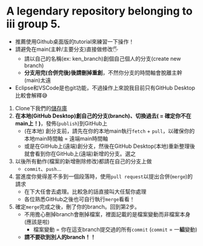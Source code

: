 # A legendary repository belonging to iii group 5.

- 推薦使用Github桌面版的tutorial來練習一下操作！
- 請避免在main(主幹/主要分支)直接做修改🖐️
    - 請以自己的名稱(ex: ken_branch)創個自己個人的分支(create new branch)
    - **分支用完(合併完後)後請刪掉重創**，不然你分支的時間軸會脫離主幹(main)太遠
- Eclipse和VSCode是也git功能，不過操作上來說我目前只有GitHub Desktop比較會解釋😅

1. Clone下我們的[儲存庫](https://github.com/AWildHuskyAppeard/legendary-repository.git)
2. **在本地(GitHub Desktop)創自己的分支(branch)、切換過去( = 確定你不在main上！)**，發佈(`publish`)到GitHub上 
    - (在本地) 創分支前，請先在你的本地main執行`fetch` + `pull`，以確保你的本地main時間軸 = 遠端main時間軸
    - 或是在GitHub上(遠端)創分支，然後在GitHub Desktop(本地)重新整理後就會看到你在GitHub上(遠端)新增的分支。選之
3. 以後所有動作(檔案的新增刪除修改)都請在自己的分支上做
    - `commit`、`push`...
4. 當進度你覺得差不多到一個段落時，使用`pull request`以提出合併(`merge`)的請求
    - 在下大任會去處理。比較急的話直接叫大任幫你處理
    - 各位熟悉GitHub之後也可自行執行`merge`看看！
5. 確定`merge`完成之後，刪了你的branch。回到第2步。
    - 不用擔心刪掉branch會刪掉檔案，裡面記載的是檔案變動而非檔案本身 (應該是啦)
        - 檔案變動 = 你在這支branch提交過的所有`commit` (`commit` = 一**組**變動)
    - **請不要砍到別人的branch！！**
